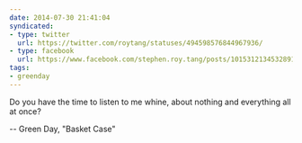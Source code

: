 ```yaml
---
date: 2014-07-30 21:41:04
syndicated:
- type: twitter
  url: https://twitter.com/roytang/statuses/494598576844967936/
- type: facebook
  url: https://www.facebook.com/stephen.roy.tang/posts/10153121345328912
tags:
- greenday
---
```


Do you have the time to listen to me whine, about nothing and everything all at once?

-- Green Day, "Basket Case"